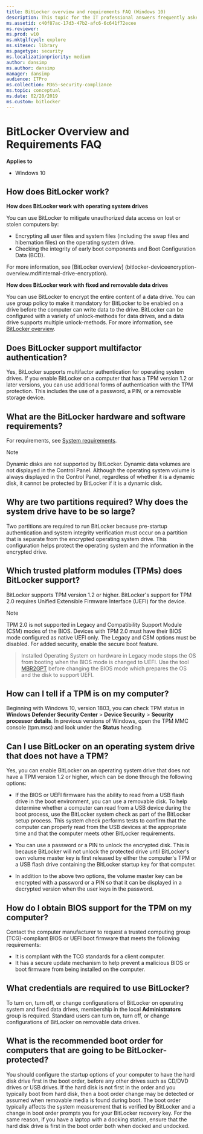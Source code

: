 ```yaml
---
title: BitLocker overview and requirements FAQ (Windows 10)
description: This topic for the IT professional answers frequently asked questions concerning the requirements to use BitLocker.
ms.assetid: c40f87ac-17d3-47b2-afc6-6c641f72ecee
ms.reviewer: 
ms.prod: w10
ms.mktglfcycl: explore
ms.sitesec: library
ms.pagetype: security
ms.localizationpriority: medium
author: dansimp
ms.author: dansimp
manager: dansimp
audience: ITPro
ms.collection: M365-security-compliance
ms.topic: conceptual
ms.date: 02/28/2019
ms.custom: bitlocker
---
```


# BitLocker Overview and Requirements FAQ

**Applies to**
-   Windows 10

## How does BitLocker work?

**How does BitLocker work with operating system drives**

You can use BitLocker to mitigate unauthorized data access on lost or stolen computers by:
- Encrypting all user files and system files (including the swap files and hibernation files) on the operating system drive.
- Checking the integrity of early boot components and Boot Configuration Data (BCD). 

For more information, see [BitLocker overview] (bitlocker-deviceencryption-overview.md#internal-drive-encryption).

**How does BitLocker work with fixed and removable data drives**

You can use BitLocker to encrypt the entire content of a data drive. You can use group policy to make it mandatory for BitLocker to be enabled on a drive before the computer can write data to the drive. BitLocker can be configured with a variety of unlock-methods for data drives, and a data drive supports multiple unlock-methods. For more information, see [BitLocker overview](bitlocker-overview.md).

## Does BitLocker support multifactor authentication?

Yes, BitLocker supports multifactor authentication for operating system drives. If you enable BitLocker on a computer that has a TPM version 1.2 or later versions, you can use additional forms of authentication with the TPM protection. This includes the use of a password, a PIN, or a removable storage device.

## What are the BitLocker hardware and software requirements?

For requirements, see [System requirements](bitlocker-overview.md#system-requirements).

> [!NOTE]
> Dynamic disks are not supported by BitLocker. Dynamic data volumes are not displayed in the Control Panel. Although the operating system volume is always displayed in the Control Panel, regardless of whether it is a dynamic disk, it cannot be protected by BitLocker if it is a dynamic disk.
 
## Why are two partitions required? Why does the system drive have to be so large?

Two partitions are required to run BitLocker because pre-startup authentication and system integrity verification must occur on a partition that is separate from the encrypted operating system drive. This configuration helps protect the operating system and the information in the encrypted drive.

## Which trusted platform modules (TPMs) does BitLocker support?

BitLocker supports TPM version 1.2 or higher. BitLocker's support for TPM 2.0 requires Unified Extensible Firmware Interface (UEFI) for the device. 

> [!NOTE]
> TPM 2.0 is not supported in Legacy and Compatibility Support Module (CSM) modes of the BIOS. Devices with TPM 2.0 must have their BIOS mode configured as native UEFI only. The Legacy and CSM options must be disabled. For added security, enable the secure boot feature.

> Installed Operating System on hardware in Legacy mode stops the OS from booting when the BIOS mode is changed to UEFI. Use the tool [MBR2GPT](https://docs.microsoft.com/windows/deployment/mbr-to-gpt) before changing the BIOS mode which prepares the OS and the disk to support UEFI.

## How can I tell if a TPM is on my computer?

Beginning with Windows 10, version 1803, you can check TPM status in **Windows Defender Security Center** > **Device Security** > **Security processor details**. In previous versions of Windows, open the TPM MMC console (tpm.msc) and look under the **Status** heading.

## Can I use BitLocker on an operating system drive that does not have a TPM?

Yes, you can enable BitLocker on an operating system drive that does not have a TPM version 1.2 or higher, which can be done through the following options:
- If the BIOS or UEFI firmware has the ability to read from a USB flash drive in the boot environment, you can use a removable disk. To help determine whether a computer can read from a USB device during the boot process, use the BitLocker system check as part of the BitLocker setup process. This system check performs tests to confirm that the computer can properly read from the USB devices at the appropriate time and that the computer meets other BitLocker requirements.

- You can use a password or a PIN to unlock the encrypted disk. This is because BitLocker will not unlock the protected drive until BitLocker's own volume master key is first released by either the computer's TPM or a USB flash drive containing the BitLocker startup key for that computer. 

- In addition to the above two options, the volume master key can be encrypted with a password or a PIN so that it can be displayed in a decrypted version when the user keys in the password.

## How do I obtain BIOS support for the TPM on my computer?

Contact the computer manufacturer to request a trusted computing group (TCG)-compliant BIOS or UEFI boot firmware that meets the following requirements:

-   It is compliant with the TCG standards for a client computer.
-   It has a secure update mechanism to help prevent a malicious BIOS or boot firmware from being installed on the computer.

## What credentials are required to use BitLocker?

To turn on, turn off, or change configurations of BitLocker on operating system and fixed data drives, membership in the local **Administrators** group is required. Standard users can turn on, turn off, or change configurations of BitLocker on removable data drives.

## What is the recommended boot order for computers that are going to be BitLocker-protected?

You should configure the startup options of your computer to have the hard disk drive first in the boot order, before any other drives such as CD/DVD drives or USB drives. If the hard disk is not first in the order and you typically boot from hard disk, then a boot order change may be detected or assumed when removable media is found during boot. The boot order typically affects the system measurement that is verified by BitLocker and a change in boot order prompts you for your BitLocker recovery key. For the same reason, if you have a laptop with a docking station, ensure that the hard disk drive is first in the boot order both when docked and undocked. 
